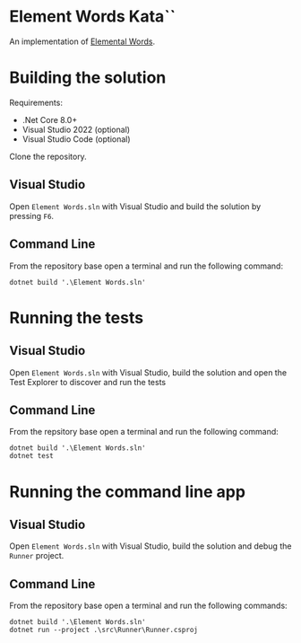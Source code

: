# Element Words Kata``

An implementation of [Elemental Words](https://www.codewars.com/kata/56fa9cd6da8ca623f9001233/train/csharp). 

# Building the solution

Requirements: 

- .Net Core 8.0+
- Visual Studio 2022 (optional)
- Visual Studio Code (optional)

Clone the repository. 

## Visual Studio

Open `Element Words.sln` with Visual Studio and build the solution by pressing `F6`.

## Command Line

From the repository base open a terminal and run the following command: 

```
dotnet build '.\Element Words.sln'
```

# Running the tests

## Visual Studio

Open `Element Words.sln` with Visual Studio, build the solution and open the Test Explorer to discover and run the tests

## Command Line

From the repsitory base open a terminal and run the following command: 

```
dotnet build '.\Element Words.sln'
dotnet test
```

# Running the command line app

## Visual Studio

Open `Element Words.sln` with Visual Studio, build the solution and debug the `Runner` project.

## Command Line

From the repository base open a terminal and run the following commands: 

```
dotnet build '.\Element Words.sln'
dotnet run --project .\src\Runner\Runner.csproj
```

